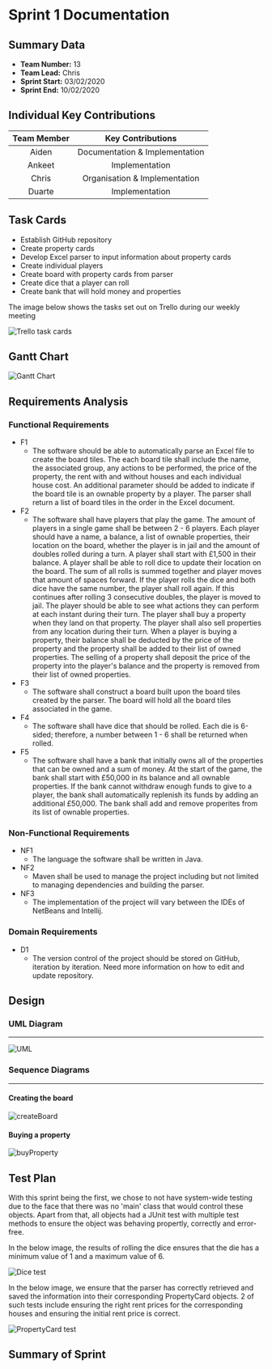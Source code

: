 # Sprint 1 Documentation

## Summary Data

- **Team Number:** 13
- **Team Lead:** Chris
- **Sprint Start:** 03/02/2020
- **Sprint End:** 10/02/2020

## Individual Key Contributions

| Team Member | Key Contributions |
| :---------: | :---------------: |
|    Aiden    |   Documentation & Implementation   |
|   Ankeet    |  Implementation   |
|    Chris    |   Organisation & Implementation   |
|   Duarte    |  Implementation   |

## Task Cards

- Establish GitHub repository
- Create property cards
- Develop Excel parser to input information about property cards
- Create individual players
- Create board with property cards from parser
- Create dice that a player can roll
- Create bank that will hold money and properties

The image below shows the tasks set out on Trello during our weekly meeting

![Trello task cards](images/trello1.png)

## Gantt Chart

![Gantt Chart](images/gantt1.png)

## Requirements Analysis

### Functional Requirements

- F1
    - The software should be able to automatically parse an Excel file to create the board tiles. The each board tile shall include the name, the associated group, any actions to be performed, the price of the property, the rent with and without houses and each individual house cost. An additional parameter should be added to indicate if the board tile is an ownable property by a player. The parser shall return a list of board tiles in the order in the Excel document.
- F2
    - The software shall have players that play the game. The amount of players in a single game shall be between 2 - 6 players. Each player should have a name, a balance, a list of ownable properties, their location on the board, whether the player is in jail and the amount of doubles rolled during a turn. A player shall start with £1,500 in their balance. A player shall be able to roll dice to update their location on the board. The sum of all rolls is summed together and player moves that amount of spaces forward. If the player rolls the dice and both dice have the same number, the player shall roll again. If this continues after rolling 3 consecutive doubles, the player is moved to jail. The player should be able to see what actions they can perform at each instant during their turn. The player shall buy a property when they land on that property. The player shall also sell properties from any location during their turn. When a player is buying a property, their balance shall be deducted by the price of the property and the property shall be added to their list of owned properties. The selling of a property shall deposit the price of the property into the player's balance and the property is removed from their list of owned properties.
- F3
    - The software shall construct a board built upon the board tiles created by the parser. The board will hold all the board tiles associated in the game.
- F4
    - The software shall have dice that should be rolled. Each die is 6-sided; therefore, a number between 1 - 6 shall be returned when rolled.
- F5
    - The software shall have a bank that initially owns all of the properties that can be owned and a sum of money. At the start of the game, the bank shall start with £50,000 in its balance and all ownable properties. If the bank cannot withdraw enough funds to give to a player, the bank shall automatically replenish its funds by adding an additional £50,000. The bank shall add and remove properites from its list of ownable properties.

### Non-Functional Requirements
- NF1
    - The language the software shall be written in Java.
- NF2
    - Maven shall be used to manage the project including but not limited to managing dependencies and building the parser.
- NF3
    - The implementation of the project will vary between the IDEs of NetBeans and Intellij.

### Domain Requirements
- D1
    - The version control of the project should be stored on GitHub, iteration by iteration. Need more information on how to edit and update repository.

## Design

### UML Diagram
___

![UML](images/UML1.png)

### Sequence Diagrams
___

#### Creating the board
![createBoard](images/createBoardSequence.svg)

#### Buying a property

![buyProperty](images/buyPropSequence.svg)

## Test Plan

With this sprint being the first, we chose to not have system-wide testing
due to the face that there was no 'main' class that would control these objects.
Apart from that, all objects had a JUnit test with multiple test methods to ensure
the object was behaving propertly, correctly and error-free.

In the below image, the results of rolling the dice ensures that the die has
a minimum value of 1 and a maximum value of 6.

![Dice test](images/diceTest.png)

In the below image, we ensure that the parser has correctly retrieved and saved the information into their corresponding PropertyCard objects. 2 of such tests include
ensuring the right rent prices for the corresponding houses and ensuring the initial rent price is correct.

![PropertyCard test](images/propertyCardTest.png)

## Summary of Sprint